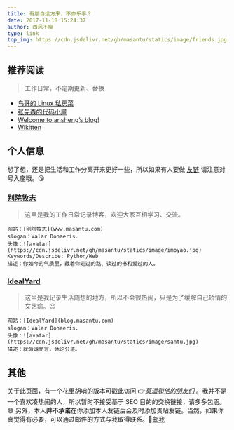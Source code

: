 ```yaml
---
title: 有朋自远方来，不亦乐乎？
date: 2017-11-18 15:24:37
author: 西风不瘦
type: link
top_img: https://cdn.jsdelivr.net/gh/masantu/statics/image/friends.jpg
---
```


## 推荐阅读
> 工作日常，不定期更新、替换

- [鸟哥的 Linux 私房菜](http://cn.linux.vbird.org/)
- [张先森的代码小屋](nullcc.github.io)
- [Welcome to ansheng’s blog!](https://blog.ansheng.me/)
- [Wikitten](http://wiki.361way.com/)

## 个人信息

想了想，还是把生活和工作分离开来更好一些，所以如果有人要做 [友链](https://www.masantu.com/links/) 请注意对号入座哦。😘

### [别院牧志](https://www.masantu.com/)

> 这里是我的工作日常记录博客，欢迎大家互相学习、交流。

```
网站：[别院牧志](www.masantu.com)
slogan：Valar Dohaeris.
头像：![avatar](https://cdn.jsdelivr.net/gh/masantu/statics/image/imoyao.jpg)
Keywords/Describe: Python/Web
描述：你如今的气质里，藏着你走过的路、读过的书和爱过的人。
```

### [IdealYard](https://blog.masantu.com)
> 这里是我记录生活随想的地方，所以不会很热闹，只是为了缓解自己矫情的文艺病。😐

```
网站：[IdealYard](blog.masantu.com)
slogan：Valar Dohaeris.
头像：![avatar](https://cdn.jsdelivr.net/gh/masantu/statics/image/santu.jpg)
描述：就命运而言，休论公道。
```

## 其他
关于此页面，有一个花里胡哨的版本可戳此访问 👉[*莫遥和他的朋友们*](https://blog.masantu.com/Friends) 。我并不是一个喜欢凑热闹的人，所以暂时不接受基于 SEO 目的的交换链接，请多多包涵。 😅 另外，本人**并不承诺**在你添加本人友链后会及时添加贵站友链。当然，如果你真觉得有必要，可以通过邮件的方式与我取得联系。📧[邮我](mailto:immoyao@gmail.com)
